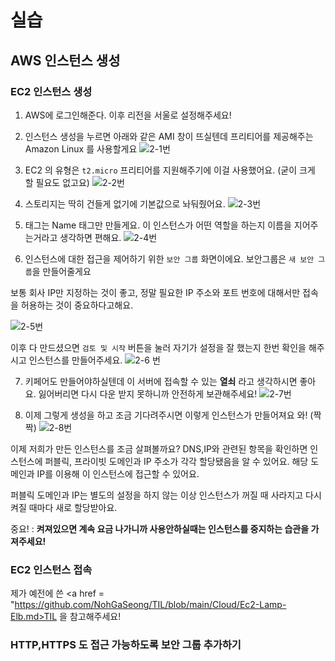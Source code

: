 # 실습
## AWS 인스턴스 생성
### EC2 인스턴스 생성

1. AWS에 로그인해준다. 이후 리전을 서울로 설정해주세요!
2. 인스턴스 생성을 누르면 아래와 같은 AMI 창이 뜨실텐데 프리티어를 제공해주는 Amazon Linux 를 사용할게요
![2-1번](https://user-images.githubusercontent.com/82383294/141995427-45b6e1e7-a09d-4bcd-ae79-4e7ac5b9d7e3.png)

3. EC2 의 유형은 `t2.micro` 프리티어를 지원해주기에 이걸 사용했어요. (굳이 크게 할 필요도 없고요)
![2-2번](https://user-images.githubusercontent.com/82383294/141995429-24071eb1-6f7b-48f5-8ae9-270a80f1ff4f.png)

4. 스토리지는 딱히 건들게 없기에 기본값으로 놔둬줬어요.
![2-3번](https://user-images.githubusercontent.com/82383294/141995431-aa1a0bc8-ebd5-4da2-addc-f1a0c1931cc9.png)

5. 태그는 Name 태그만 만들게요. 이 인스턴스가 어떤 역할을 하는지 이름을 지어주는거라고 생각하면 편해요.
![2-4번](https://user-images.githubusercontent.com/82383294/141995433-bb7b567b-7ea1-4063-95c5-28326ee3d897.png)

6. 인스턴스에 대한 접근을 제어하기 위한 `보안 그룹` 화면이에요. 보안그룹은 `새 보안 그룹`을 만들어줄게요 

  보통 회사 IP만 지정하는 것이 좋고, 정말 필요한 IP 주소와 포트 번호에 대해서만 접속을 허용하는 것이 중요하다고해요.
  
![2-5번](https://user-images.githubusercontent.com/82383294/141995434-1edd1eaa-74b0-40ae-9dde-9f929aa968a6.png)

이후 다 만드셨으면 `검토 및 시작` 버튼을 눌러 자기가 설정을 잘 했는지 한번 확인을 해주시고 인스턴스를 만들어주세요. 
![2-6 번](https://user-images.githubusercontent.com/82383294/141995435-05b00fac-0a69-4266-922b-310a9ad1c177.png)

7. 키페어도 만들어야하실텐데 이 서버에 접속할 수 있는 <b>열쇠</b> 라고 생각하시면 좋아요. 잃어버리면 다시 다운 받지 못하니까 안전하게 보관해주세요!
![2-7번](https://user-images.githubusercontent.com/82383294/141995436-0c642fe2-ad27-4c4e-b320-da0c526aee26.png)

8. 이제 그렇게 생성을 하고 조금 기다려주시면 이렇게 인스턴스가 만들어져요 와! (짝짝)
![2-8번](https://user-images.githubusercontent.com/82383294/141995390-036fec1f-a3af-4960-a2a3-ead8e4dcf441.png)

이제 저희가 만든 인스턴스를 조금 살펴볼까요? DNS,IP와 관련된 항목을 확인하면 인스턴스에 퍼블릭, 프라이빗 도메인과 IP 주소가 각각 할당됐음을 알 수 있어요. 해당 도메인과 IP를 이용해 이 인스턴스에 접근할 수 있어요.

퍼블릭 도메인과 IP는 별도의 설정을 하지 않는 이상 인스턴스가 꺼질 때 사라지고 다시 켜질 때마다 새로 할당받아요.

중요! : <b>켜져있으면 계속 요금 나가니까 사용안하실때는 인스턴스를 중지하는 습관을 가져주세요!</b>

### EC2 인스턴스 접속
제가 예전에 쓴 
<a href = "https://github.com/NohGaSeong/TIL/blob/main/Cloud/Ec2-Lamp-Elb.md>TIL</a> 을 참고해주세요!
  
### HTTP,HTTPS 도 접근 가능하도록 보안 그룹 추가하기
